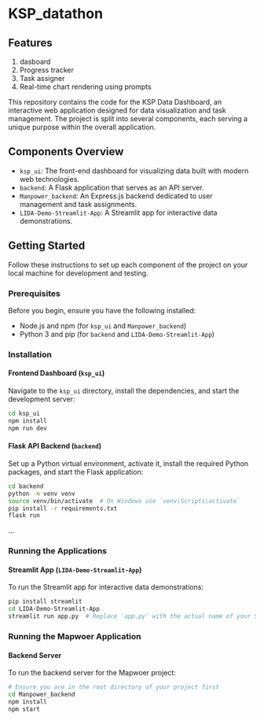 ﻿# KSP_datathon
## Features
1. dasboard
2. Progress tracker
3. Task assigner
4. Real-time chart rendering using prompts 


This repository contains the code for the KSP Data Dashboard, an interactive web application designed for data visualization and task management. The project is split into several components, each serving a unique purpose within the overall application.

## Components Overview

- `ksp_ui`: The front-end dashboard for visualizing data built with modern web technologies.
- `backend`: A Flask application that serves as an API server.
- `Manpower_backend`: An Express.js backend dedicated to user management and task assignments.
- `LIDA-Demo-Streamlit-App`: A Streamlit app for interactive data demonstrations.

## Getting Started

Follow these instructions to set up each component of the project on your local machine for development and testing.

### Prerequisites

Before you begin, ensure you have the following installed:
- Node.js and npm (for `ksp_ui` and `Manpower_backend`)
- Python 3 and pip (for `backend` and `LIDA-Demo-Streamlit-App`)

### Installation

#### Frontend Dashboard (`ksp_ui`)

Navigate to the `ksp_ui` directory, install the dependencies, and start the development server:

```sh
cd ksp_ui
npm install
npm run dev
```

#### Flask API Backend (`backend`)

Set up a Python virtual environment, activate it, install the required Python packages, and start the Flask application:

```sh
cd backend
python -m venv venv
source venv/bin/activate  # On Windows use `venv\Scripts\activate`
pip install -r requirements.txt
flask run
```

...

### Running the Applications

#### Streamlit App (`LIDA-Demo-Streamlit-App`)

To run the Streamlit app for interactive data demonstrations:

```sh
pip install streamlit
cd LIDA-Demo-Streamlit-App
streamlit run app.py  # Replace 'app.py' with the actual name of your Streamlit script
```

### Running the Mapwoer Application

#### Backend Server

To run the backend server for the Mapwoer project:

```bash
# Ensure you are in the root directory of your project first
cd Manpower_backend
npm install
npm start

```

